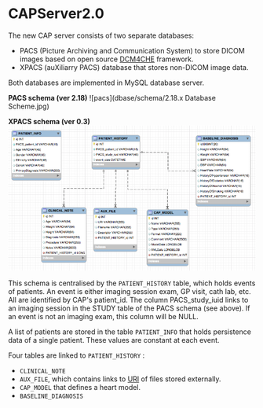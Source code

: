 # CAPServer2.0

The new CAP server consists of two separate databases:

* PACS (Picture Archiving and Communication System) to store DICOM images based on open source [DCM4CHE] framework.
* XPACS (auXiliarry PACS) database that stores non-DICOM image data.

Both databases are implemented in MySQL database server.

**PACS schema (ver 2.18)**
![pacs](dbase/schema/2.18.x Database Scheme.jpg)

**XPACS schema (ver 0.3)**
![xpacs](dbase/schema/xpacs-schema.png)

This schema is centralised by the `PATIENT_HISTORY` table, which holds events of patients. An event is either imaging session exam, GP visit, cath lab, etc. All are identified by CAP's patient_id. The column PACS_study_iuid links to an imaging session in the STUDY table of the PACS schema (see above). If an event is not an imaging exam, this column will be NULL.

A list of patients are stored in the table `PATIENT_INFO` that holds persistence data of a single patient. These values are constant at each event.

Four tables are linked to `PATIENT_HISTORY` :
* `CLINICAL_NOTE`
* `AUX_FILE`, which contains links to [URI] of files stored externally.
* `CAP_MODEL` that defines a heart model.
* `BASELINE_DIAGNOSIS`


<!-- URLs -->
[DCM4CHE]: http://dcm4che.org/
[URI]: https://en.wikipedia.org/wiki/Uniform_Resource_Identifier
